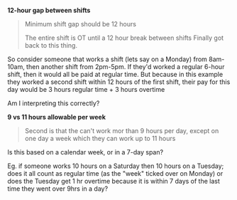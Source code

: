 **12-hour gap between shifts**

> Minimum shift gap should be 12 hours
>
> The entire shift is OT until a 12 hour break between shifts
Finally got back to this thing.

So consider someone that works a shift (lets say on a Monday) from 8am-10am, then another shift from 2pm-5pm. If they'd
worked a regular 6-hour shift, then it would all be paid at regular time. But because in this example they worked a
second shift within 12 hours of the first shift, their pay for this day would be 3 hours regular time + 3 hours overtime

Am I interpreting this correctly?

**9 vs 11 hours allowable per week**

> Second is that the can't work mor than 9 hours per day, except on one day a week which they can work up to 11 hours

Is this based on a calendar week, or in a 7-day span?

Eg. if someone works 10 hours on a Saturday then 10 hours on a Tuesday; does it all count as regular time (as the
"week" ticked over on Monday) or does the Tuesday get 1 hr overtime because it is within 7 days of the last time they
went over 9hrs in a day?

